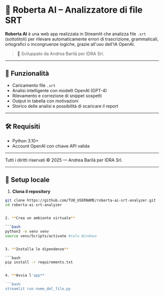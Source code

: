
# 🤖 Roberta AI – Analizzatore di file SRT

**Roberta AI** è una web app realizzata in Streamlit che analizza file `.srt` (sottotitoli) per rilevare automaticamente errori di trascrizione, grammaticali, ortografici o incongruenze logiche, grazie all'uso dell'IA OpenAI.

> 🧠 Sviluppato da Andrea Barilà per IDRA Srl.

---

## 🚀 Funzionalità

- Caricamento file `.srt`
- Analisi intelligente con modelli OpenAI (GPT-4)
- Rilevamento e correzione di snippet sospetti
- Output in tabella con motivazioni
- Storico delle analisi e possibilità di scaricare il report

---

## 🛠️ Requisiti

- Python 3.10+
- Account OpenAI con chiave API valida

---


Tutti i diritti riservati © 2025 — Andrea Barilà per IDRA Srl.

---

## 🔧 Setup locale

1. **Clona il repository**

```bash
git clone https://github.com/TUO_USERNAME/roberta-ai-srt-analyzer.git
cd roberta-ai-srt-analyzer


2. **Crea un ambiente virtuale**

```bash
python3 -m venv venv
source venv/Scripts/activate #solo Windows


3. **Installa le dipendenze**

```bash
pip install -r requirements.txt


4. **Avvia l'app**

```bash
streamlit run nome_del_file.py




